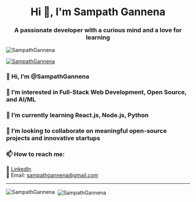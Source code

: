 <h1 align="center">Hi 👋, I'm Sampath Gannena</h1>
<h3 align="center">A passionate developer with a curious mind and a love for learning</h3>

<p align="left"> <img src="https://komarev.com/ghpvc/?username=SampathGannena&label=Profile%20views&color=0e75b6&style=flat" alt="SampathGannena" /> </p>

<p align="left"> <a href="https://github.com/ryo-ma/github-profile-trophy"><img src="https://github-profile-trophy.vercel.app/?username=SampathGannena" alt="SampathGannena" /></a> </p>

### 👋 Hi, I’m @SampathGannena  
### 👀 I’m interested in Full-Stack Web Development, Open Source, and AI/ML  
### 🌱 I’m currently learning React.js, Node.js,  Python 
### 💞 I’m looking to collaborate on meaningful open-source projects and innovative startups  
### 📫 How to reach me:  
🔗 [LinkedIn](https://www.linkedin.com/in/sampath-gannena-4626b8288)  
📧 Email: sampathgannena@gmail.com

---

<p><img align="left" src="https://github-readme-stats.vercel.app/api/top-langs?username=SampathGannena&show_icons=true&locale=en&layout=compact&theme=tokyonight" alt="SampathGannena" /></p>

<p>&nbsp;<img align="center" src="https://github-readme-stats.vercel.app/api?username=SampathGannena&show_icons=true&locale=en" alt="SampathGannena" /></p>
